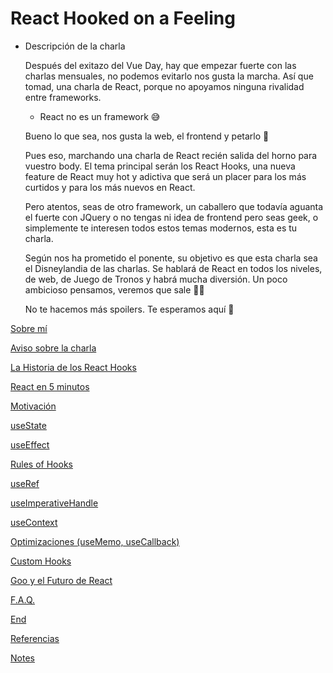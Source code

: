 # React Hooked on a Feeling

- Descripción de la charla

    Después del exitazo del Vue Day, hay que empezar fuerte con las charlas mensuales, no podemos evitarlo nos gusta la marcha. Así que tomad, una charla de React, porque no apoyamos ninguna rivalidad entre frameworks.

    - React no es un framework  😅

    Bueno lo que sea, nos gusta la web, el frontend y petarlo 🤟

    Pues eso, marchando una charla de React recién salida del horno para vuestro body. El tema principal serán los React Hooks, una nueva feature de React muy hot y adictiva que será un placer para los más curtidos y para los más nuevos en React. 

    Pero atentos, seas de otro framework, un caballero que todavía aguanta el fuerte con JQuery o no tengas ni idea de frontend pero seas geek, o simplemente te interesen todos estos temas modernos, esta es tu charla. 

    Según nos ha prometido el ponente, su objetivo es que esta charla sea el Disneylandia de las charlas. Se hablará de React en todos los niveles, de web, de Juego de Tronos y habrá mucha diversión. Un poco ambicioso pensamos, veremos que sale 💁‍♀️

    No te hacemos más spoilers. Te esperamos aquí 😬

[Sobre mí](./Sobre-m-2664b482-5e4d-463f-a8eb-3f1e94ebb927.md)

[Aviso sobre la charla](./Aviso-sobre-la-charla-ed3ccd63-3c32-4f25-9d6f-190ccc9c2e88.md)

[La Historia de los React Hooks](./La-Historia-de-los-React-Hooks-eb178b59-b797-4c23-8dc5-e36003118791.md)

[React en 5 minutos](./React-en-5-minutos-99a90843-fbc2-43a4-9d0c-8fa5127523bf.md)

[Motivación](./Motivaci-n-4982a3a1-ecc1-4614-8f93-0e4552b15251.md)

[useState](./useState-4f4b6af3-61e3-4b2b-8ea7-c96f835781a5.md)

[useEffect](./useEffect-de2d69b0-9dc3-4540-a246-f8c587b08106.md)

[Rules of Hooks](./Rules-of-Hooks-2dbfe29a-d6d5-42b4-9e05-ab8320dd44cd.md)

[useRef](./useRef-81da89b8-fc32-4bbd-a1b6-7aa509999810.md)

[useImperativeHandle](./useImperativeHandle-40690cfe-969c-48cc-b5d3-07e1dda5a9cf.md)

[useContext](./useContext-62da6525-4e1b-43d7-979c-23df952b13d2.md)

[Optimizaciones (useMemo, useCallback)](./Optimizaciones-useMemo-useCallback-0ad6e29a-515b-4921-be7b-c3c1aed86cf8.md)

[Custom Hooks](./Custom-Hooks-b926d31a-f27a-467d-8262-340503f7854e.md)

[Goo y el Futuro de React](./Goo-y-el-Futuro-de-React-a75718ac-8fdb-4aff-a1f7-690e6cf64b7e.md)

[ F.A.Q.](./F-A-Q-4f8c36fd-1fdd-466b-8647-91fecde69ad0.md)

[End](./End-7cf10065-595d-4f20-84f2-213264f6e719.md)

[Referencias](./Referencias-faba48bb-7c79-4807-82d4-ceb8b1e717f9.md)

[Notes](./Notes-7e1f8daf-e23c-4720-9836-40453cac1813.md)